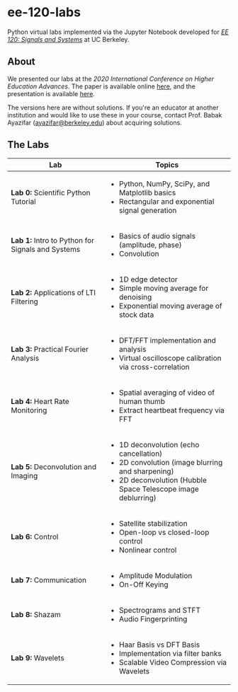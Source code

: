 # ee-120-labs
Python virtual labs implemented via the Jupyter Notebook developed for <a href="https://www2.eecs.berkeley.edu/Courses/EE120/">*EE 120: Signals and Systems*</a> at UC Berkeley. 

## About

We presented our labs at the *2020 International Conference on Higher Education Advances*. The paper is available online [here](http://headconf.org/wp-content/uploads/pdfs/11308.pdf), and the presentation is available [here](https://drive.google.com/drive/folders/17B5A7IzlPZ4XTkwEH-Kr77HNkN9gyxgh?usp=sharing).

The versions here are without solutions. If you're an educator at another institution and would like to use these in your course, contact Prof. Babak Ayazifar (ayazifar@berkeley.edu) about acquiring solutions.

## The Labs

| Lab                                                 | Topics        |
| ----------------------------------------------------|---------------|
| **Lab 0:** Scientific Python Tutorial               | <ul><li>Python, NumPy, SciPy, and Matplotlib basics</li><li>Rectangular and exponential signal generation</li></ul>|
| **Lab 1:** Intro to Python for Signals and Systems  | <ul><li>Basics of audio signals (amplitude, phase)</li><li>Convolution</li></ul> |
| **Lab 2:** Applications of LTI Filtering            | <ul><li>1D edge detector</li><li>Simple moving average for denoising</li><li>Exponential moving average of stock data</li></ul> |
| **Lab 3:** Practical Fourier Analysis               | <ul><li>DFT/FFT implementation and analysis</li><li>Virtual oscilloscope calibration via cross-correlation</li></ul> |
| **Lab 4:** Heart Rate Monitoring                    | <ul><li>Spatial averaging of video of human thumb</li><li>Extract heartbeat frequency via FFT</li></ul> |
| **Lab 5:** Deconvolution and Imaging                | <ul><li>1D deconvolution (echo cancellation)</li><li>2D convolution (image blurring and sharpening)</li><li>2D deconvolution (Hubble Space Telescope image deblurring)</li></ul>      |
| **Lab 6:** Control                                  | <ul><li>Satellite stabilization</li><li>Open-loop vs closed-loop control</li><li>Nonlinear control</li></ul>|
| **Lab 7:** Communication                            | <ul><li>Amplitude Modulation</li><li>On-Off Keying</li></ul>|
| **Lab 8:** Shazam                                   | <ul><li>Spectrograms and STFT</li><li>Audio Fingerprinting</li></ul>|
| **Lab 9:** Wavelets                                 | <ul><li>Haar Basis vs DFT Basis</li><li>Implementation via filter banks</li><li>Scalable Video Compression via Wavelets</li></ul>|
